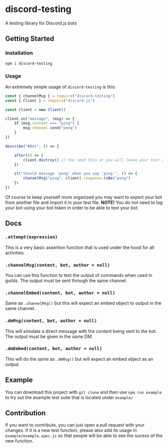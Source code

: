 # discord-testing
A testing library for Discord.js bots

## Getting Started

### Installation
`npm i discord-testing`

### Usage
An extremely simple usage of `discord-testing` is this:
```javascript
const { channelMsg } = require("discord-testing")
const { Client } = require("discord.js")

const client = new Client()

client.on("message", (msg) => {
    if (msg.content === "ping") {
        msg.channel.send("pong")
    } 
})

describe("#Bot", () => {

    after(() => {
        client.destroy() // You need this or you will leave your test run hanging
    })

    it("should message 'pong' when you say 'ping'", () => {
        channelMsg("ping", client).response.toBe("pong")
    })
})
```
Of course to keep yourself more organized you may want to export your bot from another file and import it in your test file.
**NOTE!** You do not need to log your bot using your bot token in order to be able to test your bot.

## Docs

### `.attempt(expression)`
This is a very basic assertion function that is used under the hood for all activities.

### `.channelMsg(content, bot, author = null)`
You can use this function to test the output of commands when used in guilds. The output must be sent through the same channel.

### `.channelEmbed(content, bot, author = null)`
Same as `.channelMsg()` but this will expect an embed object to output in the same channel.

### `.dmMsg(content, bot, author = null)`
This will simulate a direct message with the content being sent to the bot. The output must be given in the same DM.

### `.dmEmbed(content, bot, author = null)`
This will do the same as `.dmMsg()` but will expect an embed object as an output.

## Example
You can download this project with `git clone` and then use `npm run example` to try out the example test suite that is located under `example/`

## Contribution
If you want to contribute, you can just open a pull request with your changes. If it is a new test function, please also add its usage in `example/example.spec.js` so that people will be able to see the sucess of the new function.